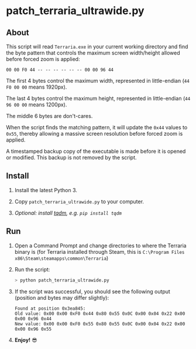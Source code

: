 # patch_terraria_ultrawide.py

## About

This script will read `Terraria.exe` in your current working directory and find the byte pattern that controls the maximum screen width/height allowed before forced zoom is applied:

```text
00 00 F0 44 -- -- -- -- -- -- 00 00 96 44
```

The first 4 bytes control the maximum width, represented in little-endian (`44 F0 00 00` means 1920px).

The last 4 bytes control the maximum height, represented in little-endian (`44 96 00 00` means 1200px).

The middle 6 bytes are don't-cares.

When the script finds the matching pattern, it will update the `0x44` values to `0x55`, thereby allowing a massive screen resolution before forced zoom is applied.

A timestamped backup copy of the executable is made before it is opened or modified. This backup is not removed by the script.

## Install

1. Install the latest Python 3.

2. Copy `patch_terraria_ultrawide.py` to your computer.

3. _Optional: install [tqdm](https://github.com/tqdm/tqdm), e.g. `pip install tqdm`_

## Run

1. Open a Command Prompt and change directories to where the Terraria binary is (for Terraria installed through Steam, this is `C:\Program Files x86\Steam\steamapps\common\Terraria`)

2. Run the script:

   ```bash
   > python patch_terraria_ultrawide.py
   ```

3. If the script was successful, you should see the following output (position and bytes may differ slightly):

   ```text
   Found at position 0x3ea845:
   Old value: 0x00 0x00 0xF0 0x44 0x80 0x55 0x0C 0x00 0x04 0x22 0x00 0x00 0x96 0x44
   New value: 0x00 0x00 0xF0 0x55 0x80 0x55 0x0C 0x00 0x04 0x22 0x00 0x00 0x96 0x55
   ```

4. **Enjoy!** 😎
